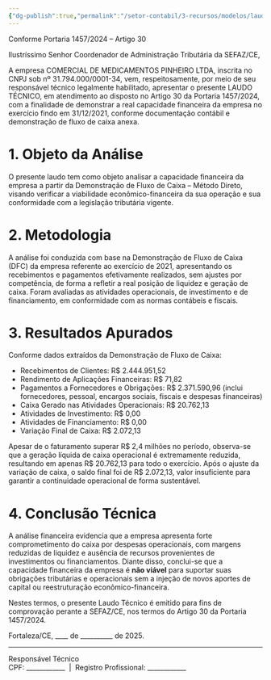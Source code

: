 ```yaml
---
{"dg-publish":true,"permalink":"/setor-contabil/3-recursos/modelos/laudo-tecnico-analise-de-capacidade-financeira/","dgPassFrontmatter":true,"created":"2025-08-26T14:33:42.045-03:00","updated":"2025-08-26T14:33:56.681-03:00"}
---
```




Conforme Portaria 1457/2024 – Artigo 30  
    

Ilustríssimo Senhor Coordenador de Administração Tributária da SEFAZ/CE,  
  

A empresa COMERCIAL DE MEDICAMENTOS PINHEIRO LTDA, inscrita no CNPJ sob nº 31.794.000/0001-34, vem, respeitosamente, por meio de seu responsável técnico legalmente habilitado, apresentar o presente LAUDO TÉCNICO, em atendimento ao disposto no Artigo 30 da Portaria 1457/2024, com a finalidade de demonstrar a real capacidade financeira da empresa no exercício findo em 31/12/2021, conforme documentação contábil e demonstração de fluxo de caixa anexa.

# 1. Objeto da Análise

O presente laudo tem como objeto analisar a capacidade financeira da empresa a partir da Demonstração de Fluxo de Caixa – Método Direto, visando verificar a viabilidade econômico-financeira da sua operação e sua conformidade com a legislação tributária vigente.

# 2. Metodologia

A análise foi conduzida com base na Demonstração de Fluxo de Caixa (DFC) da empresa referente ao exercício de 2021, apresentando os recebimentos e pagamentos efetivamente realizados, sem ajustes por competência, de forma a refletir a real posição de liquidez e geração de caixa. Foram avaliadas as atividades operacionais, de investimento e de financiamento, em conformidade com as normas contábeis e fiscais.

# 3. Resultados Apurados

Conforme dados extraídos da Demonstração de Fluxo de Caixa:  
- Recebimentos de Clientes: R$ 2.444.951,52  
- Rendimento de Aplicações Financeiras: R$ 71,82  
- Pagamentos a Fornecedores e Obrigações: R$ 2.371.590,96 (inclui fornecedores, pessoal, encargos sociais, fiscais e despesas financeiras)  
- Caixa Gerado nas Atividades Operacionais: R$ 20.762,13  
- Atividades de Investimento: R$ 0,00  
- Atividades de Financiamento: R$ 0,00  
- Variação Final de Caixa: R$ 2.072,13  
  

Apesar de o faturamento superar R$ 2,4 milhões no período, observa-se que a geração líquida de caixa operacional é extremamente reduzida, resultando em apenas R$ 20.762,13 para todo o exercício. Após o ajuste da variação de caixa, o saldo final foi de R$ 2.072,13, valor insuficiente para garantir a continuidade operacional de forma sustentável.

# 4. Conclusão Técnica

A análise financeira evidencia que a empresa apresenta forte comprometimento do caixa por despesas operacionais, com margens reduzidas de liquidez e ausência de recursos provenientes de investimentos ou financiamentos. Diante disso, conclui-se que a capacidade financeira da empresa é **não viável** para suportar suas obrigações tributárias e operacionais sem a injeção de novos aportes de capital ou reestruturação econômico-financeira.

Nestes termos, o presente Laudo Técnico é emitido para fins de comprovação perante a SEFAZ/CE, nos termos do Artigo 30 da Portaria 1457/2024.

  
Fortaleza/CE, ____ de __________ de 2025.  
  
  

____________________________________________

Responsável Técnico  
CPF: ____________  |  Registro Profissional: ____________